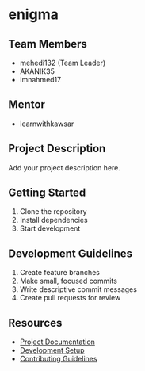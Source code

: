 # enigma

## Team Members
- mehedi132 (Team Leader)
- AKANIK35
- imnahmed17

## Mentor
- learnwithkawsar

## Project Description
Add your project description here.

## Getting Started
1. Clone the repository
2. Install dependencies
3. Start development

## Development Guidelines
1. Create feature branches
2. Make small, focused commits
3. Write descriptive commit messages
4. Create pull requests for review

## Resources
- [Project Documentation](docs/)
- [Development Setup](docs/setup.md)
- [Contributing Guidelines](CONTRIBUTING.md)
